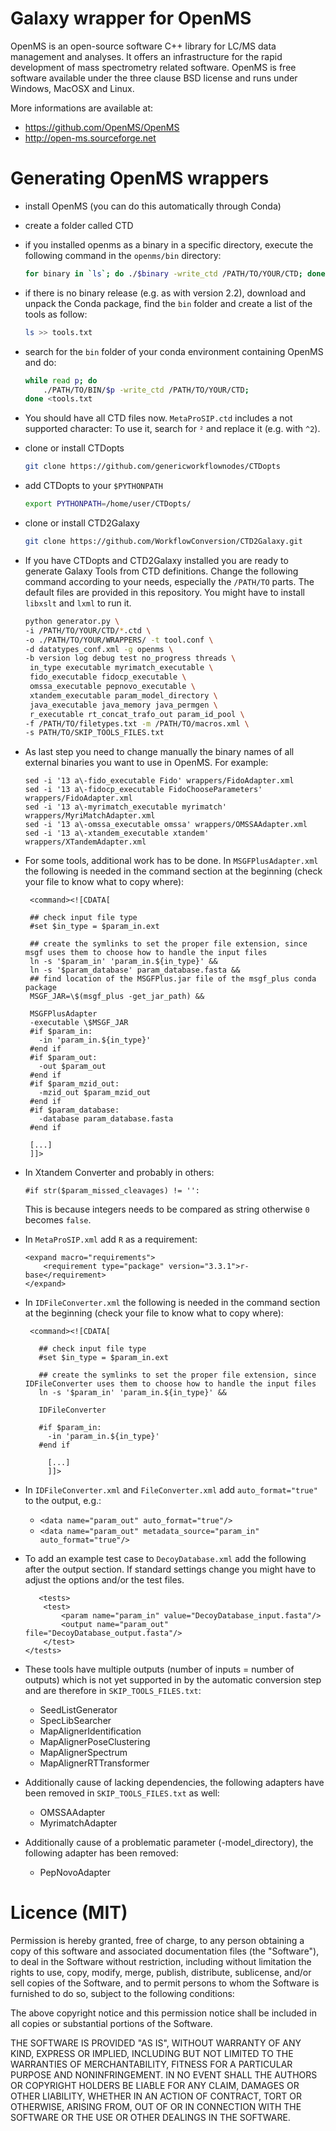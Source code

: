 Galaxy wrapper for OpenMS
=========================

OpenMS is an open-source software C++ library for LC/MS data management and analyses.
It offers an infrastructure for the rapid development of mass spectrometry related software.
OpenMS is free software available under the three clause BSD license and runs under Windows, MacOSX and Linux.

More informations are available at:

 * https://github.com/OpenMS/OpenMS
 * http://open-ms.sourceforge.net


Generating OpenMS wrappers
==========================

 * install OpenMS (you can do this automatically through Conda)
 * create a folder called CTD
 * if you installed openms as a binary in a specific directory, execute the following command in the `openms/bin` directory:
    
    ```bash
    for binary in `ls`; do ./$binary -write_ctd /PATH/TO/YOUR/CTD; done;
    ```
    
 * if there is no binary release (e.g. as with version 2.2), download and unpack the Conda package, find the `bin` folder and create a list of the tools as follow:
 
    ```bash
    ls >> tools.txt
    ```
    
 * search for the `bin` folder of your conda environment containing OpenMS and do:
 
    ```bash
    while read p; do
        ./PATH/TO/BIN/$p -write_ctd /PATH/TO/YOUR/CTD;
    done <tools.txt
    ```
    
 * You should have all CTD files now. `MetaProSIP.ctd` includes a not supported character: To use it, search for `²` and replace it (e.g. with `^2`).

 * clone or install CTDopts

    ```bash
    git clone https://github.com/genericworkflownodes/CTDopts
    ```

 * add CTDopts to your `$PYTHONPATH`

    ```bash
    export PYTHONPATH=/home/user/CTDopts/
    ```

 * clone or install CTD2Galaxy

    ```bash
    git clone https://github.com/WorkflowConversion/CTD2Galaxy.git
    ```
    
 * If you have CTDopts and CTD2Galaxy installed you are ready to generate Galaxy Tools from CTD definitions. Change the following command according to your needs, especially the `/PATH/TO` parts. The default files are provided in this repository. You might have to install `libxslt` and `lxml` to run it.

    ```bash
    python generator.py \ 
    -i /PATH/TO/YOUR/CTD/*.ctd \
    -o ./PATH/TO/YOUR/WRAPPERS/ -t tool.conf \
    -d datatypes_conf.xml -g openms \
    -b version log debug test no_progress threads \
     in_type executable myrimatch_executable \
     fido_executable fidocp_executable \
     omssa_executable pepnovo_executable \
     xtandem_executable param_model_directory \
     java_executable java_memory java_permgen \
     r_executable rt_concat_trafo_out param_id_pool \
    -f /PATH/TO/filetypes.txt -m /PATH/TO/macros.xml \
    -s PATH/TO/SKIP_TOOLS_FILES.txt
    ```


 * As last step you need to change manually the binary names of all external binaries you want to use in OpenMS. For example:

    ```
    sed -i '13 a\-fido_executable Fido' wrappers/FidoAdapter.xml
    sed -i '13 a\-fidocp_executable FidoChooseParameters' wrappers/FidoAdapter.xml
    sed -i '13 a\-myrimatch_executable myrimatch' wrappers/MyriMatchAdapter.xml
    sed -i '13 a\-omssa_executable omssa' wrappers/OMSSAAdapter.xml
    sed -i '13 a\-xtandem_executable xtandem' wrappers/XTandemAdapter.xml
    ```
    
 * For some tools, additional work has to be done. In `MSGFPlusAdapter.xml` the following is needed in the command section at the beginning (check your file to know what to copy where):
 
   ```
    <command><![CDATA[

    ## check input file type
    #set $in_type = $param_in.ext

    ## create the symlinks to set the proper file extension, since msgf uses them to choose how to handle the input files
    ln -s '$param_in' 'param_in.${in_type}' &&
    ln -s '$param_database' param_database.fasta &&
    ## find location of the MSGFPlus.jar file of the msgf_plus conda package
    MSGF_JAR=\$(msgf_plus -get_jar_path) &&

    MSGFPlusAdapter
    -executable \$MSGF_JAR
    #if $param_in:
      -in 'param_in.${in_type}'
    #end if
    #if $param_out:
      -out $param_out
    #end if
    #if $param_mzid_out:
      -mzid_out $param_mzid_out
    #end if
    #if $param_database:
      -database param_database.fasta
    #end if
    
    [...]
    ]]>
    ```
 
 * In Xtandem Converter and probably in others:
 
    ```
    #if str($param_missed_cleavages) != '':
    ```
    This is because integers needs to be compared as string otherwise `0` becomes `false`.
 
 * In `MetaProSIP.xml` add `R` as a requirement:
 
   ```
   <expand macro="requirements">
       <requirement type="package" version="3.3.1">r-base</requirement>
   </expand>
   ```
   
 * In `IDFileConverter.xml` the following is needed in the command section at the beginning (check your file to know what to copy where):
 
   ```
    <command><![CDATA[
   
      ## check input file type
      #set $in_type = $param_in.ext

      ## create the symlinks to set the proper file extension, since IDFileConverter uses them to choose how to handle the input files
      ln -s '$param_in' 'param_in.${in_type}' &&

      IDFileConverter

      #if $param_in:
        -in 'param_in.${in_type}'
      #end if

        [...]
        ]]>
    ```

 * In `IDFileConverter.xml` and `FileConverter.xml` add `auto_format="true"` to the output, e.g.:
 
   - `<data name="param_out" auto_format="true"/>`
   - `<data name="param_out" metadata_source="param_in" auto_format="true"/>`
        
 * To add an example test case to `DecoyDatabase.xml` add the following after the output section. If standard settings change you might have to adjust the options and/or the test files.
 
    ```
       <tests>
        <test>
            <param name="param_in" value="DecoyDatabase_input.fasta"/>
            <output name="param_out" file="DecoyDatabase_output.fasta"/>
        </test>
    </tests>
    ```
    

 * These tools have multiple outputs (number of inputs = number of outputs) which is not yet supported in
   by the automatic conversion step and are therefore in `SKIP_TOOLS_FILES.txt`:
    * SeedListGenerator
    * SpecLibSearcher
    * MapAlignerIdentification
    * MapAlignerPoseClustering
    * MapAlignerSpectrum
    * MapAlignerRTTransformer
    
 * Additionally cause of lacking dependencies, the following adapters have been removed in `SKIP_TOOLS_FILES.txt` as well:
    * OMSSAAdapter
    * MyrimatchAdapter
    
 * Additionally cause of a problematic parameter (-model_directory), the following adapter has been removed:
    * PepNovoAdapter


Licence (MIT)
=============

Permission is hereby granted, free of charge, to any person obtaining a copy
of this software and associated documentation files (the "Software"), to deal
in the Software without restriction, including without limitation the rights
to use, copy, modify, merge, publish, distribute, sublicense, and/or sell
copies of the Software, and to permit persons to whom the Software is
furnished to do so, subject to the following conditions:

The above copyright notice and this permission notice shall be included in
all copies or substantial portions of the Software.

THE SOFTWARE IS PROVIDED "AS IS", WITHOUT WARRANTY OF ANY KIND, EXPRESS OR
IMPLIED, INCLUDING BUT NOT LIMITED TO THE WARRANTIES OF MERCHANTABILITY,
FITNESS FOR A PARTICULAR PURPOSE AND NONINFRINGEMENT. IN NO EVENT SHALL THE
AUTHORS OR COPYRIGHT HOLDERS BE LIABLE FOR ANY CLAIM, DAMAGES OR OTHER
LIABILITY, WHETHER IN AN ACTION OF CONTRACT, TORT OR OTHERWISE, ARISING FROM,
OUT OF OR IN CONNECTION WITH THE SOFTWARE OR THE USE OR OTHER DEALINGS IN
THE SOFTWARE.

